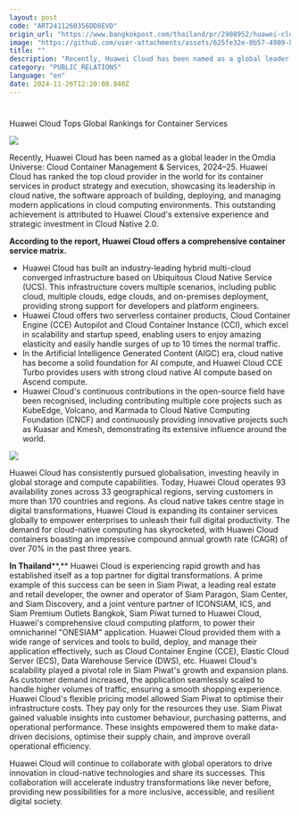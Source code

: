 ```yaml
---
layout: post
code: "ART2411260356DD8EVD"
origin_url: "https://www.bangkokpost.com/thailand/pr/2908952/huawei-cloud-tops-global-rankings-for-container-services-"
image: "https://github.com/user-attachments/assets/625fe32e-0b57-4909-8f80-a85a74e2dba4"
title: ""
description: "Recently, Huawei Cloud has been named as a global leader in the  Omdia Universe: Cloud Container Management & Services, 2024–25. Huawei Cloud has ranked the top cloud provider in the world for its container services in product strategy and execution, showcasing its leadership in cloud native, the software approach of building, deploying, and managing modern applications in cloud computing environments. This outstanding achievement is attributed to Huawei Cloud"
category: "PUBLIC_RELATIONS"
language: "en"
date: 2024-11-26T12:20:08.840Z
---
```


# 

Huawei Cloud Tops Global Rankings for Container Services

![](https://github.com/user-attachments/assets/666f96e9-f62a-4470-90c1-54622e0bad83)

Recently, Huawei Cloud has been named as a global leader in the Omdia Universe: Cloud Container Management & Services, 2024–25. Huawei Cloud has ranked the top cloud provider in the world for its container services in product strategy and execution, showcasing its leadership in cloud native, the software approach of building, deploying, and managing modern applications in cloud computing environments. This outstanding achievement is attributed to Huawei Cloud's extensive experience and strategic investment in Cloud Native 2.0.  

**According to the report, Huawei Cloud offers a comprehensive container service matrix.** 

*   Huawei Cloud has built an industry-leading hybrid multi-cloud converged infrastructure based on Ubiquitous Cloud Native Service (UCS). This infrastructure covers multiple scenarios, including public cloud, multiple clouds, edge clouds, and on-premises deployment, providing strong support for developers and platform engineers.
*   Huawei Cloud offers two serverless container products, Cloud Container Engine (CCE) Autopilot and Cloud Container Instance (CCI), which excel in scalability and startup speed, enabling users to enjoy amazing elasticity and easily handle surges of up to 10 times the normal traffic.
*   In the Artificial Intelligence Generated Content (AIGC) era, cloud native has become a solid foundation for AI compute, and Huawei Cloud CCE Turbo provides users with strong cloud native AI compute based on Ascend compute.
*   Huawei Cloud's continuous contributions in the open-source field have been recognised, including contributing multiple core projects such as KubeEdge, Volcano, and Karmada to Cloud Native Computing Foundation (CNCF) and continuously providing innovative projects such as Kuasar and Kmesh, demonstrating its extensive influence around the world.  

![](https://static.bangkokpost.com/media/content/20241126/5359965.png)

Huawei Cloud has consistently pursued globalisation, investing heavily in global storage and compute capabilities. Today, Huawei Cloud operates 93 availability zones across 33 geographical regions, serving customers in more than 170 countries and regions. As cloud native takes centre stage in digital transformations, Huawei Cloud is expanding its container services globally to empower enterprises to unleash their full digital productivity. The demand for cloud-native computing has skyrocketed, with Huawei Cloud containers boasting an impressive compound annual growth rate (CAGR) of over 70% in the past three years. 

**In Thailand****,** Huawei Cloud is experiencing rapid growth and has established itself as a top partner for digital transformations. A prime example of this success can be seen in Siam Piwat, a leading real estate and retail developer, the owner and operator of Siam Paragon, Siam Center, and Siam Discovery, and a joint venture partner of ICONSIAM, ICS, and Siam Premium Outlets Bangkok, Siam Piwat turned to Huawei Cloud, Huawei's comprehensive cloud computing platform, to power their omnichannel "ONESIAM" application. Huawei Cloud provided them with a wide range of services and tools to build, deploy, and manage their application effectively, such as Cloud Container Engine (CCE), Elastic Cloud Server (ECS), Data Warehouse Service (DWS), etc. Huawei Cloud's scalability played a pivotal role in Siam Piwat's growth and expansion plans. As customer demand increased, the application seamlessly scaled to handle higher volumes of traffic, ensuring a smooth shopping experience. Huawei Cloud's flexible pricing model allowed Siam Piwat to optimise their infrastructure costs. They pay only for the resources they use. Siam Piwat gained valuable insights into customer behaviour, purchasing patterns, and operational performance. These insights empowered them to make data-driven decisions, optimise their supply chain, and improve overall operational efficiency. 

Huawei Cloud will continue to collaborate with global operators to drive innovation in cloud-native technologies and share its successes. This collaboration will accelerate industry transformations like never before, providing new possibilities for a more inclusive, accessible, and resilient digital society.